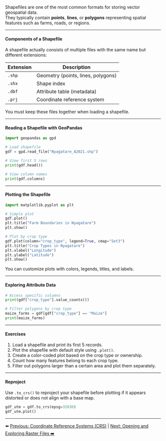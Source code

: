 Shapefiles are one of the most common formats for storing vector geospatial data.  
They typically contain **points**, **lines**, or **polygons** representing spatial features such as farms, roads, or regions.

---

#### Components of a Shapefile

A shapefile actually consists of multiple files with the same name but different extensions:

| Extension | Description                        |
| --------- | ---------------------------------- |
| `.shp`    | Geometry (points, lines, polygons) |
| `.shx`    | Shape index                        |
| `.dbf`    | Attribute table (metadata)         |
| `.prj`    | Coordinate reference system        |

You must keep these files together when loading a shapefile.

---

#### Reading a Shapefile with GeoPandas

```python
import geopandas as gpd

# Load shapefile
gdf = gpd.read_file("Nyagatare_A2021.shp")

# View first 5 rows
print(gdf.head())

# View column names
print(gdf.columns)
```

---

#### Plotting the Shapefile

```python
import matplotlib.pyplot as plt

# Simple plot
gdf.plot()
plt.title("Farm Boundaries in Nyagatare")
plt.show()

# Plot by crop type
gdf.plot(column="crop_type", legend=True, cmap="Set3")
plt.title("Crop Types in Nyagatare")
plt.xlabel("Longitude")
plt.ylabel("Latitude")
plt.show()
```

You can customize plots with colors, legends, titles, and labels.

---

#### Exploring Attribute Data

```python
# Access specific columns
print(gdf["crop_type"].value_counts())

# Filter polygons by crop type
maize_farms = gdf[gdf["crop_type"] == "Maize"]
print(maize_farms)
```

---

#### Exercises

1. Load a shapefile and print its first 5 records.
2. Plot the shapefile with default style using `.plot()`.
3. Create a color-coded plot based on the crop type or ownership.
4. Count how many features belong to each crop type.
5. Filter out polygons larger than a certain area and plot them separately.

---

#### Reproject

Use `.to_crs()` to reproject your shapefile before plotting if it appears distorted or does not align with a base map.

```python
gdf_utm = gdf.to_crs(epsg=32636)
gdf_utm.plot()
```

---

⬅️ [Previous: Coordinate Reference Systems (CRS)](Coordinate_Reference_Systems.md) | [Next: Opening and Exploring Raster Files ➡️](Opening_and_Exploring_Raster_Files.md)
